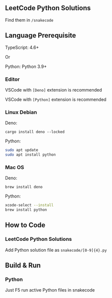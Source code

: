 ## LeetCode Python Solutions

Find them in ```/snakecode```

## Language Prerequisite

TypeScript: 4.6+

Or

Python: Python 3.9+

### Editor
VSCode with ```[Deno]``` extension is recommended

VSCode with ```[Python]``` extension is recommended

### Linux Debian
Deno:

```
cargo install deno --locked
```

Python:

```bash
sudo apt update
sudo apt install python
```

### Mac OS
Deno:

```
brew install deno
```

Python:

```bash
xcode-select --install
brew install python
```

## How to Code
### LeetCode Python Solutions
Add Python solution file as ```snakecode/[0-9]{4}.py```

## Build & Run
### Python
Just F5 run active Python files in snakecode

